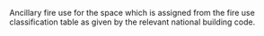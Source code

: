 ﻿Ancillary fire use for the space which is assigned from the fire use classification table as given by the relevant national building code.
